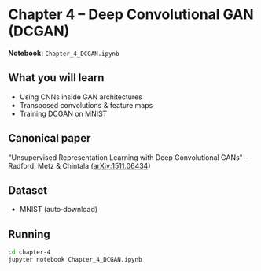 # Chapter 4 – Deep Convolutional GAN (DCGAN)

**Notebook:** `Chapter_4_DCGAN.ipynb`

## What you will learn
- Using CNNs inside GAN architectures
- Transposed convolutions & feature maps
- Training DCGAN on MNIST

## Canonical paper
"Unsupervised Representation Learning with Deep Convolutional GANs" – Radford, Metz & Chintala ([arXiv:1511.06434](https://arxiv.org/abs/1511.06434))

## Dataset
- MNIST (auto‑download)

## Running
```bash
cd chapter-4
jupyter notebook Chapter_4_DCGAN.ipynb
```
